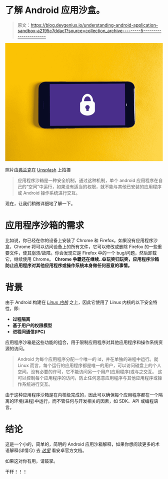 # 了解 Android 应用沙盒。

> 原文：<https://blog.devgenius.io/understanding-android-application-sandbox-a2195c7ddac1?source=collection_archive---------5----------------------->

![](img/d4d2f4abcc7f6866afc7ba8f1deaf87f.png)

照片由[弗兰克](https://unsplash.com/@franckinjapan?utm_source=medium&utm_medium=referral)在 [Unsplash](https://unsplash.com?utm_source=medium&utm_medium=referral) 上拍摄

> 应用程序沙箱是一种安全机制，通过这种机制，单个 android 应用程序在自己的“空间”中运行，如果没有适当的权限，就不能与其他已安装的应用程序或 Android 操作系统进行交互。

现在，让我们稍微详细地了解一下。

# 应用程序沙箱的需求

比如说，你已经在你的设备上安装了 Chrome 和 Firefox。如果没有应用程序沙盒，Chrome 将可以访问设备上的所有文件，它可以修改或删除 Firefox 的一些重要文件，使其崩溃/故障。你会发现它是 Firefox 中的一个 bug/问题，然后卸载它，继续使用 Chrome。
**Chrome 争霸还在继续..😃玩笑归玩笑，应用程序沙箱防止应用程序对其他应用程序或操作系统本身做任何恶意的事情。**

# 背景

由于 Android 构建在 [*Linux 内核*](https://www.redhat.com/en/topics/linux/what-is-the-linux-kernel) 之上，因此它使用了 Linux 内核的以下安全特性，即:

*   **过程隔离**
*   **基于用户的权限模型**
*   **进程间通信(IPC)**

应用程序沙箱是这些功能的组合，用于限制应用程序对其他应用程序和操作系统资源的访问。

> Android 为每个应用程序分配一个唯一的 id，并在单独的进程中运行。就 Linux 而言，每个运行的应用程序都是唯一的用户，可以访问磁盘上的个人空间。没有必要的许可，它不能访问另一个用户(应用程序)或与之交互。
> 这可以控制每个应用程序的访问，防止任何恶意应用程序与其他应用程序或操作系统进行交互。

由于这种应用程序沙箱是在内核级完成的，因此可以确保每个应用程序都在一个隔离的环境(进程)中运行，而不管任何与开发相关的因素，如 SDK、API 或编程语言。

# 结论

这是一个小的，简单的，简明的 Android 应用沙箱解释，如果你想阅读更多的术语解释(详情😏)
去 [*这里*](https://source.android.com/security/app-sandbox) 看安卓官方文档。

如果这对你有用，请鼓掌。

干杯！！！
